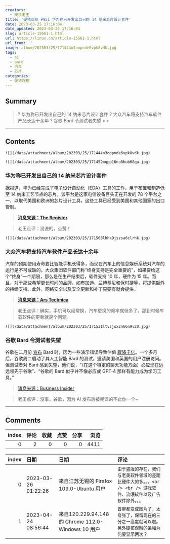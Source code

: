 ```yaml
---
creators:
  - 硬核老王
title: '硬核观察 #951 华为称已开发出自己的 14 纳米芯片设计套件'
date: 2023-03-25 17:16:04
date_updated: 2023-03-25 17:16:04
slug: article-15661-1.html
url: https://linux.cn/article-15661-1.html
url_from: ''
image: album/202303/25/171444n3oopnde6vpk8vdk.jpg
tags:
  - ai
  - bard
  - 汽车
  - 芯片
categories:
  - 硬核观察
---
```


## Summary

> ? 华为称已开发出自己的 14 纳米芯片设计套件
> ? 大众汽车将支持汽车软件产品长达十余年
> ? 谷歌 Bard 令测试者失望
> » 
> »

***

<!-- more -->

## Contents

`![](/data/attachment/album/202303/25/171444n3oopnde6vpk8vdk.jpg)`

`![](/data/attachment/album/202303/25/171452mqpp16nu8bub68qu.jpg)`

### 华为称已开发出自己的 14 纳米芯片设计套件

据报道，华为已经完成了电子设计自动化（EDA）工具的工作，用于布置和制造低至 14 纳米工艺节点的芯片。该平台是这家电信设备巨头正在开发的 78 个平台之一，以取代美国和欧洲的芯片设计工具，这些工具已经受到美国和其他国家的出口管制。

> 
> **[消息来源：The Register](https://www.theregister.com/2023/03/24/huawei_eda_14nm_chips/)**
> 
> 
> 

> 
> 老王点评：没说的，点赞！
> 
> 
> 

`![](/data/attachment/album/202303/25/171508lhhk9jszsa6clrhk.jpg)`

### 大众汽车将支持汽车软件产品长达十余年

汽车的预期使用寿命要比智能手机长得多，而现在汽车上的信息娱乐系统对汽车的运行是不可或缺的。大众集团软件部门称“终身支持是完全重要的”，如果要给这个“终身”一个期限，那么是在生产结束后，软件支持 10 年，硬件为 15 年。而且，对于那些希望更长时间的品牌，如布加迪、兰博基尼和保时捷等，将提供额外的持续支持。此外，网络安全以及安全更新和补丁只要有就会提供。

> 
> **[消息来源：Ars Technica](https://arstechnica.com/cars/2023/03/android-infotainment-will-be-supported-for-at-least-15-years-vw-says/)**
> 
> 
> 

> 
> 老王点评：确实，手机可以经常换，汽车更换的频率就低多了，那到时候车载软件的更新就是个问题。
> 
> 
> 

`![](/data/attachment/album/202303/25/171531ltvsjsx2n66n9v20.jpg)`

### 谷歌 Bard 令测试者失望

谷歌在二月份 [宣布](https://linux.cn/article-15519-1.html) Bard 时，因为一些演示错误导致估值 [骤降千亿](https://linux.cn/article-15533-1.html)。一个多月后，谷歌周二启动了其人工智能 Bard 的测试，邀请美国和英国的用户注册访问。但测试者对 Bard 感到失望，他们说，“（在这个特定的聊天功能方面）必应现在远远领先于谷歌”、“谷歌的 Bard 似乎并不像必应或 GPT-4 那样有能力成为学习工具。”

> 
> [消息来源：Business Insider](https://www.businessinsider.com/testers-say-google-bard-worse-than-chatgpt-2023-3)
> 
> 
> 

> 
> 老王点评：没事，谷歌，因为 AI 发布后被嘲讽的不止你一个~
> 
> 
>

***

## Comments


|   index |   评论 |   收藏 |   点赞 |   分享 |   浏览 |
|--------:|-------:|-------:|-------:|-------:|-------:|
|       0 |      2 |      0 |      0 |      0 |   4411 |

|   index | 日期                | 日期                                              | 评论                                                                                                               |
|--------:|:--------------------|:--------------------------------------------------|:-------------------------------------------------------------------------------------------------------------------|
|       0 | 2023-03-26 01:22:26 | 来自江苏无锡的 Firefox 109.0-Ubuntu 用户          | `由于盗版的存在，我们与老美软件领域的差距比硬件大的多。。。<br /> <br /> 游戏软件、流氓软件以及广告软件除外。。。` |
|       1 | 2023-04-24 08:56:44 | 来自120.229.94.148的 Chrome 112.0-Windows 10 用户 | `首屏都变成图片了，太夸张了，保留现在的三分之一高度就可以啦。另外硬核观察的条幅为何要显示两次？`                   |
